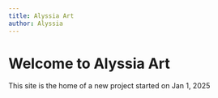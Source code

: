 ```yaml
---
title: Alyssia Art
author: Alyssia
---
```



# Welcome to Alyssia Art


This site is the home of a new project started on Jan 1, 2025
